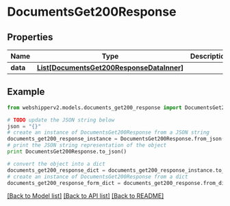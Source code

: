 # DocumentsGet200Response


## Properties
Name | Type | Description | Notes
------------ | ------------- | ------------- | -------------
**data** | [**List[DocumentsGet200ResponseDataInner]**](DocumentsGet200ResponseDataInner.md) |  | [optional] 

## Example

```python
from webshipperv2.models.documents_get200_response import DocumentsGet200Response

# TODO update the JSON string below
json = "{}"
# create an instance of DocumentsGet200Response from a JSON string
documents_get200_response_instance = DocumentsGet200Response.from_json(json)
# print the JSON string representation of the object
print DocumentsGet200Response.to_json()

# convert the object into a dict
documents_get200_response_dict = documents_get200_response_instance.to_dict()
# create an instance of DocumentsGet200Response from a dict
documents_get200_response_form_dict = documents_get200_response.from_dict(documents_get200_response_dict)
```
[[Back to Model list]](../README.md#documentation-for-models) [[Back to API list]](../README.md#documentation-for-api-endpoints) [[Back to README]](../README.md)


